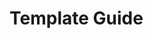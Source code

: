 # Template Guide

<!--
  This file retains the original template documentation so that it doesn’t clash
  with the README a new project will write.  Keep it in the repo as
  `TEMPLATE_README.md` so future maintainers can reference the starter docs.
-->

<!-- README CONTENT START -->
